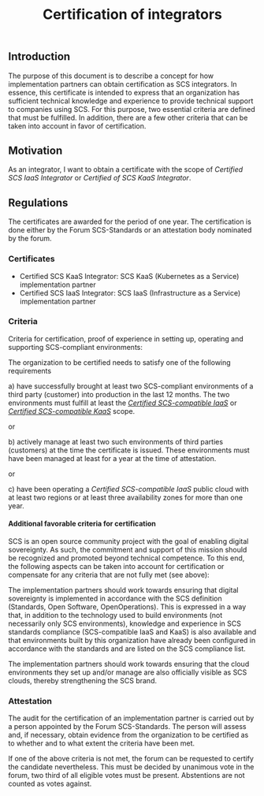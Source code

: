 ﻿---
title: Certification of integrators
type: Procedural
status: Stable
stabilized_at: 2025-08-01
track: Global
description: |
  SCS-0007 defines the process and rules on how SCS integrators are certified.
---

## Introduction

The purpose of this document is to describe a concept for how implementation partners can obtain certification as SCS integrators. In essence, this certificate is intended to express that an organization has sufficient technical knowledge and experience to provide technical support to companies using SCS.
For this purpose, two essential criteria are defined that must be fulfilled. In addition, there are a few other criteria that can be taken into account in favor of certification.

## Motivation

As an integrator, I want to obtain a certificate with the scope of _Certified SCS IaaS Integrator_ or _Certified of SCS KaaS Integrator_.

## Regulations

The certificates are awarded for the period of one year.
The certification is done either by the Forum SCS-Standards or an attestation body nominated by the forum.

### Certificates

- Certified SCS KaaS Integrator: SCS KaaS (Kubernetes as a Service) implementation partner
- Certified SCS IaaS Integrator: SCS IaaS (Infrastructure as a Service) implementation partner

### Criteria

Criteria for certification, proof of experience in setting up, operating and supporting SCS-compliant environments:

The organization to be certified needs to satisfy one of the following requirements

a) have successfully brought at least two SCS-compliant environments of a third party (customer) into production in the last 12 months. The two environments must fulfill at least the [_Certified SCS-compatible IaaS_](https://docs.scs.community/standards/scs-compatible-iaas) or [_Certified SCS-compatible KaaS_](https://docs.scs.community/standards/scs-compatible-kaas) scope.

or

b) actively manage at least two such environments of third parties (customers) at the time the certificate is issued. These environments must have been managed at least for a year at the time of attestation.

or

c) have been operating a _Certified SCS-compatible IaaS_ public cloud with at least two regions or at least three availability zones for more than one year.

#### Additional favorable criteria for certification

SCS is an open source community project with the goal of enabling digital sovereignty. As such, the commitment and support of this mission should be recognized and promoted beyond technical competence. To this end, the following aspects can be taken into account for certification or compensate for any criteria that are not fully met (see above):

The implementation partners should work towards ensuring that digital sovereignty is implemented in accordance with the SCS definition (Standards, Open Software, OpenOperations). This is expressed in a way that, in addition to the technology used to build environments (not necessarily only SCS environments), knowledge and experience in SCS standards compliance (SCS-compatible IaaS and KaaS) is also available and that environments built by this organization have already been configured in accordance with the standards and are listed on the SCS compliance list.

The implementation partners should work towards ensuring that the cloud environments they set up and/or manage are also officially visible as SCS clouds, thereby strengthening the SCS brand.

### Attestation

The audit for the certification of an implementation partner is carried out by a person appointed by the Forum SCS-Standards. The person will assess and, if necessary, obtain evidence from the organization to be certified as to whether and to what extent the criteria have been met.

If one of the above criteria is not met, the forum can be requested to certify the candidate nevertheless. This must be decided by unanimous vote in the forum, two third of all eligible votes must be present. Abstentions are not counted as votes against.
